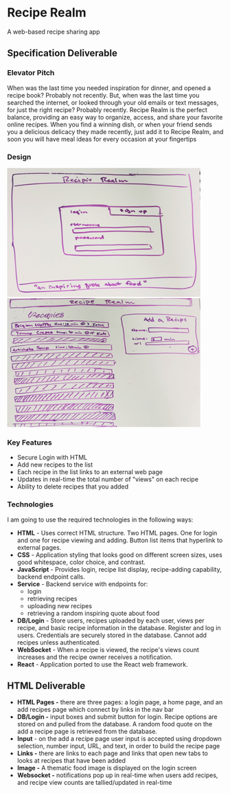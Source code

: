 # Recipe Realm
A web-based recipe sharing app <br />

## Specification Deliverable

### Elevator Pitch
When was the last time you needed inspiration for dinner, and opened a recipe book? Probably not recently. But, when was the last time you searched the internet, or looked through your old emails or text messages, for just the right recipe? Probably recently. Recipe Realm is the perfect balance, providing an easy way to organize, access, and share your favorite online recipes. When you find a winning dish, or when your friend sends you a delicious delicacy they made recently, just add it to Recipe Realm, and soon you will have meal ideas for every occasion at your fingertips

### Design
<img width="450" height="300" src="LoginMock.jpg"/>
<img width="450" height="300" src="AppMock.jpg"/>

### Key Features
- Secure Login with HTML
- Add new recipes to the list
- Each recipe in the list links to an external web page
- Updates in real-time the total number of "views" on each recipe
- Ability to delete recipes that you added

### Technologies
I am going to use the required technologies in the following ways:

- **HTML** - Uses correct HTML structure. Two HTML pages. One for login and one for recipe viewing and adding. Button list items that hyperlink to external pages.
- **CSS** - Application styling that looks good on different screen sizes, uses good whitespace, color choice, and contrast.
- **JavaScript** - Provides login, recipe list display, recipe-adding capability, backend endpoint calls.
- **Service** - Backend service with endpoints for:
  - login
  - retrieving recipes
  - uploading new recipes
  - retrieving a random inspiring quote about food
- **DB/Login** - Store users, recipes uploaded by each user, views per recipe, and basic recipe information in the database. Register and log in users. Credentials are securely stored in the database. Cannot add recipes unless authenticated.
- **WebSocket** - When a recipe is viewed, the recipe's views count increases and the recipe owner receives a notification.
- **React** - Application ported to use the React web framework.


## HTML Deliverable
- **HTML Pages -** there are three pages: a login page, a home page, and an add recipes page which connect by links in the nav bar
- **DB/Login -** input boxes and submit button for login. Recipe options are stored on and pulled from the database. A random food quote on the add a recipe page is retrieved from the database.
- **Input** - on the add a recipe page user input is accepted using dropdown selection, number input, URL, and text, in order to build the recipe page
- **Links -** there are links to each page and links that open new tabs to looks at recipes that have been added
- **Image -** A thematic food image is displayed on the login screen
- **Websocket -** notifications pop up in real-time when users add recipes, and recipe view counts are tallied/updated in real-time
<!--
## CSS Deliverable
- Images: Food background images on every page
- Fonts 
## JavaScript Deliverable
## Service Deliverable
## DB/Login Deliverable
## WebSocket Deliverable
## React Deliverable
-->
